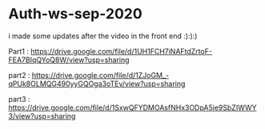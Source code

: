 # Auth-ws-sep-2020
i made some updates after the video in the front end :):):)

Part1 : https://drive.google.com/file/d/1UH1FCH7iNAFtdZrtoF-FEA7BIqQYoQ8W/view?usp=sharing

part2 : https://drive.google.com/file/d/1ZJoGM_-qPUk8OLMQG490yyGQOga3oTEv/view?usp=sharing

part3 : https://drive.google.com/file/d/1SxwQFYDMOAsfNHx3ODpA5ie9SbZIWWY3/view?usp=sharing
